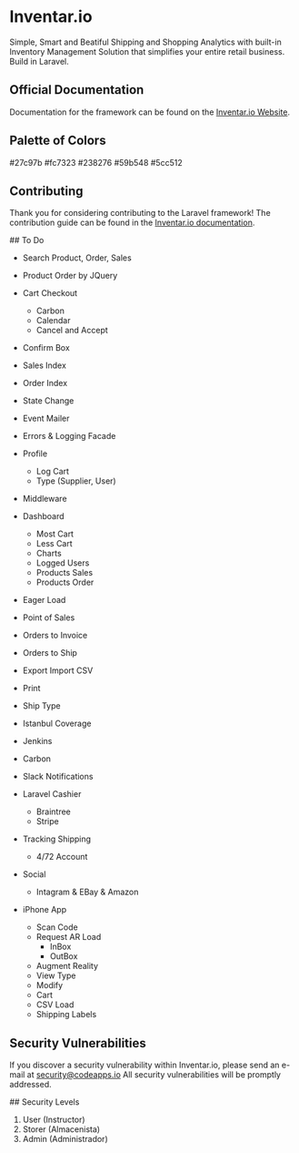 # Inventar.io

Simple, Smart and Beatiful Shipping and Shopping Analytics with built-in Inventory Management Solution that simplifies your entire retail business. Build in Laravel.

## Official Documentation

Documentation for the framework can be found on the [Inventar.io Website](http://inventar.io/docs).

## Palette of Colors

#27c97b
#fc7323
#238276
#59b548
#5cc512

## Contributing

Thank you for considering contributing to the Laravel framework! The contribution guide can be found in the [Inventar.io documentation](http://inventar.io/docs/contributions).

## To Do
- Search Product, Order, Sales
- Product Order by JQuery
- Cart Checkout
  - Carbon  
  - Calendar
  - Cancel and Accept
- Confirm Box
- Sales Index
- Order Index
- State Change
- Event Mailer

- Errors & Logging Facade
- Profile
  - Log Cart
  - Type (Supplier, User)
- Middleware
- Dashboard
  - Most Cart
  - Less Cart
  - Charts
  - Logged Users
  - Products Sales
  - Products Order
- Eager Load
- Point of Sales
- Orders to Invoice
- Orders to Ship
- Export Import CSV
- Print
- Ship Type
- Istanbul Coverage
- Jenkins
- Carbon
- Slack Notifications
- Laravel Cashier
  - Braintree
  - Stripe
- Tracking Shipping
  - 4/72 Account
- Social
  - Intagram & EBay & Amazon
- iPhone App
  - Scan Code
  - Request AR Load
    - InBox
    - OutBox
  - Augment Reality
  - View Type
  - Modify
  - Cart
  - CSV Load
  - Shipping Labels

## Security Vulnerabilities

If you discover a security vulnerability within Inventar.io, please send an e-mail at security@codeapps.io All security vulnerabilities will be promptly addressed.

## Security Levels

1. User (Instructor)
2. Storer (Almacenista)
3. Admin (Administrador)
